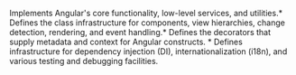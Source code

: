 Implements Angular's core functionality, low-level services, and utilities.* Defines the class infrastructure for components, view hierarchies, change detection, rendering, and event handling.* Defines the decorators that supply metadata and context for Angular constructs. * Defines infrastructure for dependency injection (DI), internationalization (i18n), and various testing and debugging facilities.